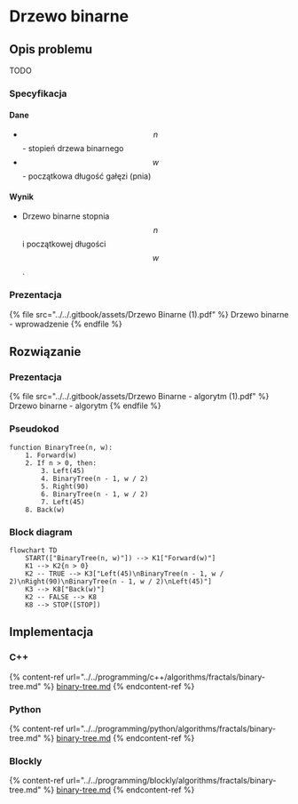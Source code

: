 # Drzewo binarne

## Opis problemu

TODO

### Specyfikacja

#### Dane

* $$n$$ - stopień drzewa binarnego
* $$w$$ - początkowa długość gałęzi (pnia)

#### Wynik

* Drzewo binarne stopnia $$n$$ i początkowej długości $$w$$.

### Prezentacja

{% file src="../../.gitbook/assets/Drzewo Binarne (1).pdf" %}
Drzewo binarne - wprowadzenie
{% endfile %}

## Rozwiązanie

### Prezentacja

{% file src="../../.gitbook/assets/Drzewo Binarne - algorytm (1).pdf" %}
Drzewo binarne - algorytm
{% endfile %}

### Pseudokod

```
function BinaryTree(n, w):
    1. Forward(w)
    2. If n > 0, then:
        3. Left(45)
        4. BinaryTree(n - 1, w / 2)
        5. Right(90)
        6. BinaryTree(n - 1, w / 2)
        7. Left(45)
    8. Back(w)
```

### Block diagram

```mermaid
flowchart TD
	START(["BinaryTree(n, w)"]) --> K1["Forward(w)"]
	K1 --> K2{n > 0}
	K2 -- TRUE --> K3["Left(45)\nBinaryTree(n - 1, w / 2)\nRight(90)\nBinaryTree(n - 1, w / 2)\nLeft(45)"]
	K3 --> K8["Back(w)"]
	K2 -- FALSE --> K8
	K8 --> STOP([STOP])
```

## Implementacja

### C++

{% content-ref url="../../programming/c++/algorithms/fractals/binary-tree.md" %}
[binary-tree.md](../../programming/c++/algorithms/fractals/binary-tree.md)
{% endcontent-ref %}

### Python

{% content-ref url="../../programming/python/algorithms/fractals/binary-tree.md" %}
[binary-tree.md](../../programming/python/algorithms/fractals/binary-tree.md)
{% endcontent-ref %}

### Blockly

{% content-ref url="../../programming/blockly/algorithms/fractals/binary-tree.md" %}
[binary-tree.md](../../programming/blockly/algorithms/fractals/binary-tree.md)
{% endcontent-ref %}
